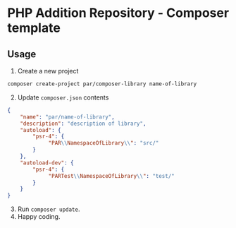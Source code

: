 PHP Addition Repository - Composer template
===========================================

Usage
-----

1. Create a new project

```bash
composer create-project par/composer-library name-of-library
```

2. Update `composer.json` contents

```json
{
    "name": "par/name-of-library",
    "description": "description of library",
    "autoload": {
        "psr-4": {
             "PAR\\NamespaceOfLibrary\\": "src/"
        }
    },
    "autoload-dev": {
        "psr-4": {
             "PARTest\\NamespaceOfLibrary\\": "test/"
        }
    }
}
```

3. Run `composer update`.
4. Happy coding.